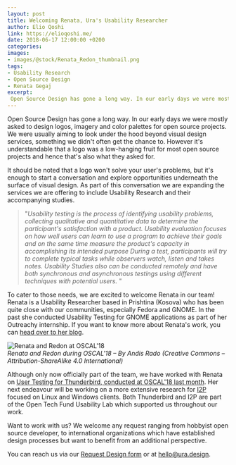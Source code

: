 ```yaml
---
layout: post
title: Welcoming Renata, Ura's Usability Researcher
author: Elio Qoshi
link: https://elioqoshi.me/
date: 2018-06-17 12:00:00 +0200
categories: 
images:
- images/@stock/Renata_Redon_thumbnail.png
tags:
- Usability Research
- Open Source Design
- Renata Gegaj
excerpt:
 Open Source Design has gone a long way. In our early days we were mostly asked to design logos, imagery and color palettes for open source projects. We were usually aiming to look under the hood beyond visual design services, something we didn't often get the chance to.[…]
---
```


Open Source Design has gone a long way. In our early days we were mostly asked to design logos, imagery and color palettes for open source projects. We were usually aiming to look under the hood beyond visual design services, something we didn't often get the chance to. However it's understandable that a logo was a low-hanging fruit for most open source projects and hence that's also what they asked for. 

It should be noted that a logo won't solve your user's problems, but it's enough to start a conversation and explore opportunities underneath the surface of visual design. As part of this conversation we are expanding the services we are offering to include Usability Research and their accompanying studies.

>  "*Usability testing is the process of identifying usability problems,
> collecting qualitative and quantitative data to determine the
> participant's satisfaction with a product. Usability evaluation
> focuses on how well users can learn to use a program to achieve their
> goals and on the same time measure the product's capacity in
> accomplishing its intended purpose During a test, participants will
> try to complete typical tasks while observers watch, listen and takes
> notes. Usability Studies also can be conducted remotely and have both
> synchronous and asynchronous testings using different techniques with
> potential users.* "

To cater to those needs, we are excited to welcome Renata in our team! Renata is a Usability Researcher based in Prishtina (Kosova) who has been quite close with our communities, especially Fedora and GNOME. In the past she conducted Usability Testing for GNOME applications as part of her Outreachy internship. If you want to know more about Renata's work, you can [head over to her blog](https://renatagegaj.wordpress.com/2016/05/30/what-is-usability/).

  ![Renata and Redon at OSCAL'18](https://ura.design/images/@stock/OSCALRedon_Renata.jpg)<br>
<i>Renata and Redon during OSCAL'18 – By Andis Rado (Creative Commons – Attribution-ShareAlike 4.0 International)</i>

Although only now officially part of the team, we have worked with Renata on [User Testing for Thunderbird, conducted at OSCAL'18 last month](https://ura.design/2018/05/31/oscal-18-we-were-there). Her next endeavour will be working on a more extensive research for [I2P](https://geti2p.net/en/) focused on Linux and Windows clients. Both Thunderbird and I2P are part of the Open Tech Fund Usability Lab which supported us throughout our work.

Want to work with us? We welcome any request ranging from hobbyist open source developer, to international organizations which have established design processes but want to benefit from an additional perspective.

You can reach us via our [Request Design form](https://ura.design/request) or at [hello@ura.design](mailto:hello@ura.design). 
